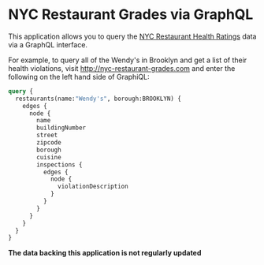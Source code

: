 # NYC Restaurant Grades via GraphQL

This application allows you to query the [NYC Restaurant Health
Ratings](https://data.cityofnewyork.us/Health/DOHMH-New-York-City-Restaurant-Inspection-Results/xx67-kt59/about)
data via a GraphQL interface.

For example, to query all of the Wendy's in Brooklyn and get a list of their
health violations, visit http://nyc-restaurant-grades.com and enter the
following on the left hand side of GraphiQL:

```graphql
query {
  restaurants(name:"Wendy's", borough:BROOKLYN) {
    edges {
      node {
        name
        buildingNumber
        street
        zipcode
        borough
        cuisine
        inspections {
          edges {
            node {
              violationDescription
            }
          }
        }
      }
    }
  }
}
```

**The data backing this application is not regularly updated**
